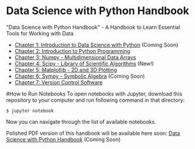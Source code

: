 # Data Science with Python Handbook
"Data Science with Python Handbook" - A Handbook to Learn Essential Tools for Working with Data

* [Chapter 1: Introduction to Data Science with Python](#) (Coming Soon)
* [Chapter 2: Introduction to Python Programming](http://nbviewer.jupyter.org/github/alirezasmr/Data-Science-with-Python/blob/master/Chapter-2-Introduction-to-Python-Programming.ipynb)
* [Chapter 3: Numpy - Multidimensional Data Arrays](http://nbviewer.jupyter.org/github/alirezasmr/Data-Science-with-Python/blob/master/Chapter-3-Numpy.ipynb)
* [Chapter 4: Scipy - Library of Scientific Algorithms](http://nbviewer.jupyter.org/github/alirezasmr/Data-Science-with-Python/blob/master/Chapter-4-Scipy.ipynb) (New!)
* [Chapter 5: Matplotlib - 2D and 3D Plotting](http://nbviewer.jupyter.org/github/alirezasmr/Data-Science-with-Python/blob/master/Chapter-5-Matplotlib.ipynb)
* [Chapter 6: Sympy - Symbolic Algebra](#) (Coming Soon)
* [Chapter 7: Version Control Software](http://nbviewer.jupyter.org/github/alirezasmr/Data-Science-with-Python/blob/master/Chapter-7-Version-Control-Software.ipynb)

#How to Run Notebooks
To open notebooks with Jupyter, download this repository to your computer and run following command in that directory:

    $ jupyter notebook

Now you can navigate through the list of available notebooks.

Polished PDF version of this handbook will be available here soon: [Data Science with Python Handbook](#) (Coming Soon)
